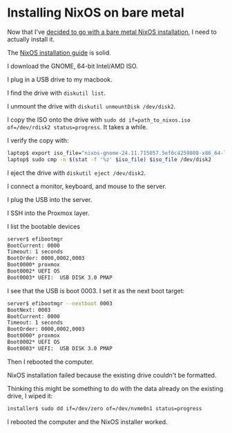 # Installing NixOS on bare metal

Now that I've [decided to go with a bare metal NixOS installation](/game-server/docs/decisions/250301A-use-nixos.md),
I need to actually install it.

The [NixOS installation guide](https://nixos.wiki/wiki/NixOS_Installation_Guide) is solid.

I download the GNOME, 64-bit Intel/AMD ISO.

I plug in a USB drive to my macbook.

I find the drive with `diskutil list`.

I unmount the drive with `diskutil unmountDisk /dev/disk2`.

I copy the ISO onto the drive with `sudo dd if=path_to_nixos.iso of=/dev/rdisk2 status=progress`.
It takes a while.

I verify the copy with:

```sh
laptop$ export iso_file="nixos-gnome-24.11.715057.5ef6c4259808-x86_64-linux.iso"
laptop$ sudo cmp -n $(stat -f '%z' $iso_file) $iso_file /dev/disk2
```

I eject the drive with `diskutil eject /dev/disk2`.

I connect a monitor, keyboard, and mouse to the server.

I plug the USB into the server.

I SSH into the Proxmox layer.

I list the bootable devices

```sh
server$ efibootmgr
BootCurrent: 0000
Timeout: 1 seconds
BootOrder: 0000,0002,0003
Boot0000* proxmox
Boot0002* UEFI OS
Boot0003* UEFI:  USB DISK 3.0 PMAP
```

I see that the USB is boot 0003.
I set it as the next boot target:

```sh
server$ efibootmgr --nextboot 0003
BootNext: 0003
BootCurrent: 0000
Timeout: 1 seconds
BootOrder: 0000,0002,0003
Boot0000* proxmox
Boot0002* UEFI OS
Boot0003* UEFI:  USB DISK 3.0 PMAP
```

Then I rebooted the computer.

NixOS installation failed because the existing drive couldn't be formatted.

Thinking this might be something to do with the data already on the existing drive, I wiped it:

```sh
installer$ sudo dd if=/dev/zero of=/dev/nvme0n1 status=progress
```

I rebooted the computer and the NixOS installer worked.

